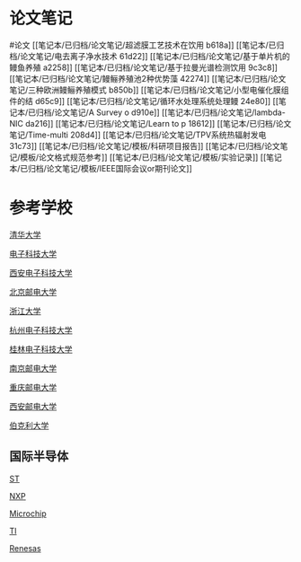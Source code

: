 # 论文笔记
#论文
[[笔记本/已归档/论文笔记/超滤膜工艺技术在饮用 b618a]]
[[笔记本/已归档/论文笔记/电去离子净水技术 61d22]]
[[笔记本/已归档/论文笔记/基于单片机的鳗鱼养殖 a2258]]
[[笔记本/已归档/论文笔记/基于拉曼光谱检测饮用 9c3c8]]
[[笔记本/已归档/论文笔记/鳗鲡养殖池2种优势藻 42274]]
[[笔记本/已归档/论文笔记/三种欧洲鳗鲡养殖模式 b850b]]
[[笔记本/已归档/论文笔记/小型电催化膜组件的结 d65c9]]
[[笔记本/已归档/论文笔记/循环水处理系统处理鳗 24e80]]
[[笔记本/已归档/论文笔记/A Survey o d910e]]
[[笔记本/已归档/论文笔记/lambda-NIC da216]]
[[笔记本/已归档/论文笔记/Learn to p 18612]]
[[笔记本/已归档/论文笔记/Time-multi 208d4]]
[[笔记本/已归档/论文笔记/TPV系统热辐射发电 31c73]]
[[笔记本/已归档/论文笔记/模板/科研项目报告]]
[[笔记本/已归档/论文笔记/模板/论文格式规范参考]]
[[笔记本/已归档/论文笔记/模板/实验记录]]
[[笔记本/已归档/论文笔记/模板/IEEE国际会议or期刊论文]]


# 参考学校
[清华大学](https://www.tsinghua.edu.cn/)

[电子科技大学](https://www.uestc.edu.cn/)

[西安电子科技大学](http://www.xidian.edu.cn.https.jxutcmtsg.proxy.jxutcm.edu.cn/)

[北京邮电大学](https://www.bupt.edu.cn/)

[浙江大学](https://www.zju.edu.cn/)

[杭州电子科技大学](https://www.hdu.edu.cn/)

[桂林电子科技大学](https://www.guet.edu.cn/)

[南京邮电大学](http://www.njupt.edu.cn/)

[重庆邮电大学](http://www.cqupt.edu.cn/)

[西安邮电大学](http://www.xiyou.edu.cn/)

[伯克利大学](https://www.berkeley.edu/)

## 国际半导体

[ST](https://www.st.com/content/st_com/en.html)

[NXP](https://www.nxp.com.cn/)

[Microchip](https://www.microchip.com/)

[TI](https://www.ti.com.cn/)

[Renesas](https://www2.renesas.cn/cn/zh)
